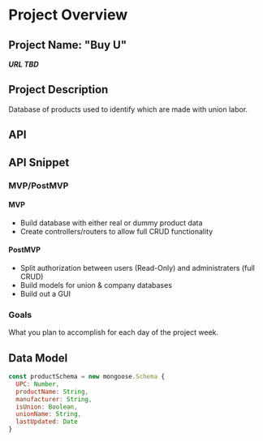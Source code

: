 # Project Overview

## Project Name: "Buy U"
***URL TBD***

## Project Description
Database of products used to identify which are made with union labor.

## API 

## API Snippet

### MVP/PostMVP

#### MVP 

- Build database with either real or dummy product data 
- Create controllers/routers to allow full CRUD functionality 

#### PostMVP  

- Split authorization between users (Read-Only) and administraters (full CRUD)
- Build models for union & company databases
- Build out a GUI

### Goals 
What you plan to accomplish for each day of the project week.

## Data Model

```js
const productSchema = new mongoose.Schema {
  UPC: Number,
  productName: String,
  manufacturer: String,
  isUnion: Boolean,
  unionName: String,
  lastUpdated: Date
}
```

